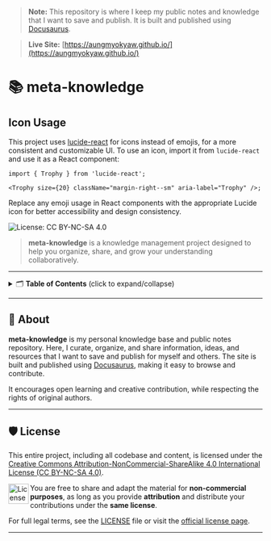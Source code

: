 > **Note:** This repository is where I keep my public notes and knowledge that I want to save and publish. It is built and published using [Docusaurus](https://docusaurus.io).

> **Live Site:** [https://aungmyokyaw.github.io/](https://aungmyokyaw.github.io/)

# 📚 meta-knowledge

## Icon Usage

This project uses [lucide-react](https://lucide.dev/) for icons instead of emojis, for a more consistent and customizable UI. To use an icon, import it from `lucide-react` and use it as a React component:

```tsx
import { Trophy } from 'lucide-react';

<Trophy size={20} className="margin-right--sm" aria-label="Trophy" />;
```

Replace any emoji usage in React components with the appropriate Lucide icon for better accessibility and design consistency.

![License: CC BY-NC-SA 4.0](https://img.shields.io/badge/License-CC%20BY--NC--SA%204.0-green?style=flat-square)

> **meta-knowledge** is a knowledge management project designed to help you organize, share, and grow your understanding collaboratively.

---

<details>
	<summary>🗂️ <strong>Table of Contents</strong> (click to expand/collapse)</summary>

- [About](#about)
- [License](#license)

</details>

---

## 📝 About

**meta-knowledge** is my personal knowledge base and public notes repository. Here, I curate, organize, and share information, ideas, and resources that I want to save and publish for myself and others. The site is built and published using [Docusaurus](https://docusaurus.io), making it easy to browse and contribute.

It encourages open learning and creative contribution, while respecting the rights of original authors.

---

## 🛡️ License

This entire project, including all codebase and content, is licensed under the [Creative Commons Attribution-NonCommercial-ShareAlike 4.0 International License (CC BY-NC-SA 4.0)](https://creativecommons.org/licenses/by-nc-sa/4.0/legalcode.en).

<img align="left" width="40" src="https://img.shields.io/badge/License-CC%20BY--NC--SA%204.0-green?style=flat-square" alt="License: CC BY-NC-SA 4.0" />

You are free to share and adapt the material for **non-commercial purposes**, as long as you provide **attribution** and distribute your contributions under the **same license**.

For full legal terms, see the [LICENSE](./LICENSE) file or visit the [official license page](https://creativecommons.org/licenses/by-nc-sa/4.0/legalcode.en).

---
